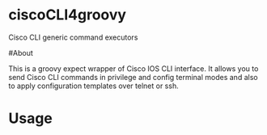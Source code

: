 # ciscoCLI4groovy
Cisco CLI generic command executors

#About 

This is a groovy expect wrapper of Cisco IOS CLI interface. It allows you to send 
Cisco CLI commands in privilege and config terminal modes  and also to apply configuration 
templates over telnet or ssh. 

# Usage


